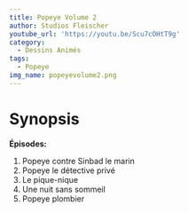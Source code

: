 ```yaml
---
title: Popeye Volume 2
author: Studios Fleischer
youtube_url: 'https://youtu.be/Scu7cOHtT9g'
category:
  - Dessins Animés
tags:
  - Popeye
img_name: popeyevolume2.png
---
```


# Synopsis

**Épisodes:**
1. Popeye contre Sinbad le marin
2. Popeye le détective privé
3. Le pique-nique
4. Une nuit sans sommeil
5. Popeye plombier
